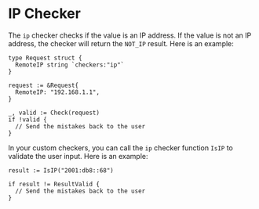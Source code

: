 # IP Checker

The ```ip``` checker checks if the value is an IP address. If the value is not an IP address, the checker will return the ```NOT_IP``` result. Here is an example:

```golang
type Request struct {
  RemoteIP string `checkers:"ip"`
}

request := &Request{
  RemoteIP: "192.168.1.1",
}

_, valid := Check(request)
if !valid {
  // Send the mistakes back to the user
}
```

In your custom checkers, you can call the ```ip``` checker function ```IsIP``` to validate the user input. Here is an example:

```golang
result := IsIP("2001:db8::68")

if result != ResultValid {
  // Send the mistakes back to the user
}
```
